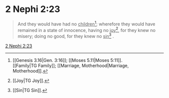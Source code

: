 # 2 Nephi 2:23

> And they would have had no <u>children</u>[^a]; wherefore they would have remained in a state of innocence, having no <u>joy</u>[^b], for they knew no misery; doing no good, for they knew no <u>sin</u>[^c] .

[2 Nephi 2:23](https://www.churchofjesuschrist.org/study/scriptures/bofm/2-ne/2?lang=eng&id=p23#p23)


[^a]: [[Genesis 3.16|Gen. 3:16]]; [[Moses 5.11|Moses 5:11]]. [[Family|TG Family]]; [[Marriage, Motherhood|Marriage, Motherhood]].  
[^b]: [[Joy|TG Joy]].  
[^c]: [[Sin|TG Sin]].  
